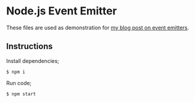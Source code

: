 # Node.js Event Emitter

These files are used as demonstration for [my blog post on event emitters](https://medium.com/@brianjleeofcl/what-they-probably-didnt-teach-you-pt-1-node-js-event-emitters-observer-pattern-7dd02b67c061).

## Instructions

Install dependencies;

```shell
$ npm i
```

Run code;

```shell
$ npm start
```
